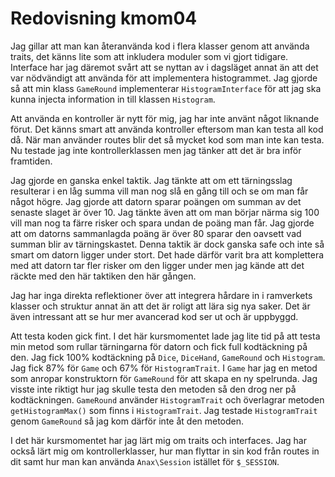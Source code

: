 ---
---
Redovisning kmom04
=========================

Jag gillar att man kan återanvända kod i flera klasser genom att använda traits, det känns lite som att inkludera moduler som vi gjort tidigare. Interface har jag däremot svårt att se nyttan av i dagsläget annat än att det var nödvändigt att använda för att implementera histogrammet. Jag gjorde så att min klass `GameRound` implementerar `HistogramInterface` för att jag ska kunna injecta information in till klassen `Histogram`.

Att använda en kontroller är nytt för mig, jag har inte använt något liknande förut. Det känns smart att använda kontroller eftersom man kan testa all kod då. När man använder routes blir det så mycket kod som man inte kan testa. Nu testade jag inte kontrollerklassen men jag tänker att det är bra inför framtiden.

Jag gjorde en ganska enkel taktik. Jag tänkte att om ett tärningsslag resulterar i en låg summa vill man nog slå en gång till och se om man får något högre. Jag gjorde att datorn sparar poängen om summan av det senaste slaget är över 10. Jag tänkte även att om man börjar närma sig 100 vill man nog ta färre risker och spara undan de poäng man får. Jag gjorde att om datorns sammanlagda poäng är över 80 sparar den oavsett vad summan blir av tärningskastet. Denna taktik är dock ganska safe och inte så smart om datorn ligger under stort. Det hade därför varit bra att komplettera med att datorn tar fler risker om den ligger under men jag kände att det räckte med den här taktiken den här gången.

Jag har inga direkta reflektioner över att integrera hårdare in i ramverkets klasser och struktur annat än att det är roligt att lära sig nya saker. Det är även intressant att se hur mer avancerad kod ser ut och är uppbyggd.

Att testa koden gick fint. I det här kursmomentet lade jag lite tid på att testa min metod som rullar tärningarna för datorn och fick full kodtäckning på den. Jag fick 100% kodtäckning på `Dice`, `DiceHand`, `GameRound` och `Histogram`. Jag fick 87% för `Game` och 67% för `HistogramTrait`. I `Game` har jag en metod som anropar konstruktorn för `GameRound` för att skapa en ny spelrunda. Jag visste inte riktigt hur jag skulle testa den metoden så den drog ner på kodtäckningen. `GameRound` använder `HistogramTrait` och överlagrar metoden `getHistogramMax()` som finns
i `HistogramTrait`. Jag testade `HistogramTrait` genom `GameRound` så jag kom därför inte åt den metoden.

I det här kursmomentet har jag lärt mig om traits och interfaces. Jag har också lärt mig om kontrollerklasser, hur man flyttar in sin kod från routes in dit samt hur man kan använda `Anax\Session` istället för `$_SESSION`.
